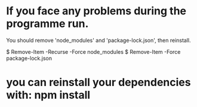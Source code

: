 # If you face any problems during the programme run. 
  You should remove 'node_modules' and 'package-lock.json', then reinstall. 

$ Remove-Item -Recurse -Force node_modules
$ Remove-Item -Force package-lock.json

# you can reinstall your dependencies with: npm install